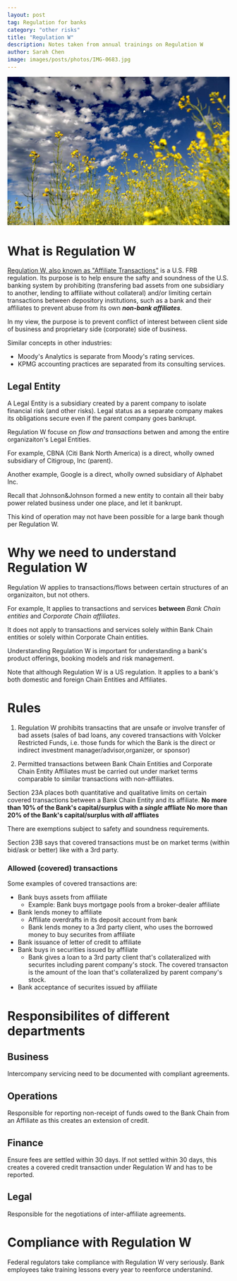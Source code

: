 ```yaml
---
layout: post
tag: Regulation for banks
category: "other risks"
title: "Regulation W"
description: Notes taken from annual trainings on Regulation W
author: Sarah Chen
image: images/posts/photos/IMG-0683.jpg
---
```

![](/images/posts/photos/IMG-0683.jpg)


# What is Regulation W

[Regulation W, also known as "Affiliate Transactions"](https://www.federalreserve.gov/supervisionreg/topics/regulation_w.htm) is a U.S. FRB regulation.  Its purpose is to help ensure the safty and soundness of the U.S. banking system by prohibiting (transfering bad assets from one subsidiary to another, lending to affiliate without collateral) and/or limiting certain transactions between depository institutions, such as a bank and their affiliates to prevent abuse from its own ***non-bank affiliates***.  

In my view, the purpose is to prevent conflict of interest between client side of business and proprietary side (corporate) side of business. 

Similar concepts in other industries:
- Moody's Analytics is separate from Moody's rating services. 
- KPMG accounting practices are separated from its consulting services. 


## Legal Entity

A Legal Entity is a subsidiary created by a parent company to isolate financial risk (and other risks).  Legal status as a separate company makes its obligations secure even if the parent company goes bankrupt. 

Regulation W focuse on *flow and transactions* betwen and among the entire organizaiton's Legal Entities. 

For example, CBNA (Citi Bank North America) is a direct, wholly owned subsidiary of Citigroup, Inc (parent). 

Another example, Google is a direct, wholly owned subsidiary of Alphabet Inc. 

Recall that Johnson&Johnson formed a new entity to contain all their baby power related business under one place, and let it bankrupt. 

This kind of operation may not have been possible for a large bank though per Regulation W. 

# Why we need to understand Regulation W
Regulation W applies to transactions/flows between certain structures of an organizaiton, but not others.  

For example,
It applies to transactions and services **between** *Bank Chain entities* and *Corporate Chain affiliates*.

It does not apply to transactions and services solely within Bank Chain entities or solely within Corporate Chain entities. 

Understanding Regulation W is important for understanding a bank's product offerings, booking models and risk management.  

Note that although Regulation W is a US regulation.  It applies to a bank's both domestic and foreign Chain Entities and Affiliates. 

# Rules
1. Regulation W prohibits transactins that are unsafe or involve transfer of bad assets (sales of bad loans, any covered transactions with Volcker Restricted Funds, i.e. those funds for which the Bank is the direct or indirect investment manager/advisor,organizer, or sponsor)

2. Permitted transactions between Bank Chain Entities and Corporate Chain Entity Affiliates must be carried out under market terms comparable to similar transactions with non-affiliates. 

Section 23A places both quantitative and qualitative limits on certain covered transactions between a Bank Chain Entity and its affiliate.
**No more than 10% of the Bank's capital/surplus with a *single* affliate**
**No more than 20% of the Bank's capital/surplus with *all* affliates**

There are exemptions subject to safety and soundness requirements. 

Section 23B says that covered transactions must be on market terms (within bid/ask or better) like with a 3rd party. 

### Allowed (covered) transactions
Some examples of covered transactions are:
- Bank buys assets from affiliate
  - Example: Bank buys mortgage pools from a broker-dealer affiliate 
- Bank lends money to affiliate
  - Affiliate overdrafts in its deposit account from bank
  - Bank lends money to a 3rd party client, who uses the borrowed money to buy securites from affiliate
- Bank issuance of letter of credit to affiliate
- Bank buys in securities issued by affiliate
  - Bank gives a loan to a 3rd party client that's collateralized with securites including parent company's stock.  The covered transacton is the amount of the loan that's collateralized by parent company's stock. 
- Bank acceptance of securites issued by affiliate
  

# Responsibilites of different departments
## Business
Intercompany servicing need to be documented with compliant agreements. 

## Operations
Responsible for reporting non-receipt of funds owed to the Bank Chain from an Affiliate as this creates an extension of credit. 

## Finance
Ensure fees are settled within 30 days.  If not settled within 30 days, this creates a covered credit transaction under Regulation W and has to be reported. 

## Legal
Responsible for the negotiations of inter-affiliate agreements. 

# Compliance with Regulation W
Federal regulators take compliance with Regulation W very seriously.  Bank employees take training lessons every year to reenforce understanind. 